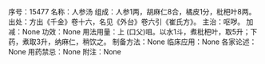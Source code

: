序号：15477
名称：人参汤
组成：人参1两，胡麻仁8合，橘皮1分，枇杷叶8两。
出处：方出《千金》卷十六，名见《外台》卷六引《崔氏方》。
主治：呕哕。
加减：None
功效：None
用法用量：上 (口父)咀。以水1斗，煮枇杷叶，取5升；下药，煮取3升，纳麻仁，稍饮之。
制备方法：None
临床应用：None
各家论述：None
用药禁忌：None
附注：None
